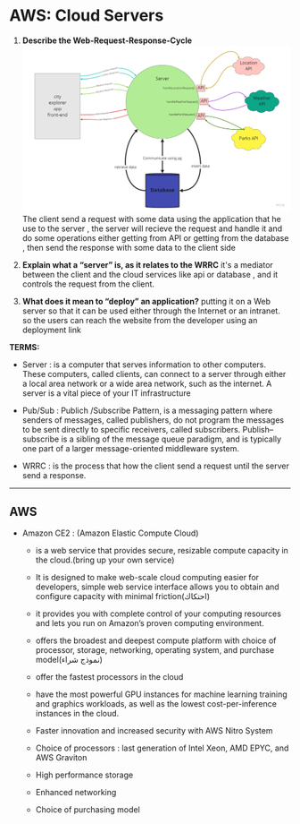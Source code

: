 # AWS: Cloud Servers

1. **Describe the Web-Request-Response-Cycle**
   ![wrrc](../pics/wrrc.jpg)
   The client send a request with some data using the application that he use to the server , the server will recieve the request and handle it and do some operations either getting from API or getting from the database , then send the response with some data to the client side

2. **Explain what a “server” is, as it relates to the WRRC**
   it's a mediator between the client and the cloud services like api or database , and it controls the request from the client.

3. **What does it mean to “deploy” an application?**
   putting it on a Web server so that it can be used either through the Internet or an intranet. so the users can reach the website from the developer using an deployment link

**TERMS:**

- Server :  is a computer that serves information to other computers. These computers, called clients, can connect to a server through either a local area network or a wide area network, such as the internet. A server is a vital piece of your IT infrastructure

- Pub/Sub : Publich /Subscribe Pattern,  is a messaging pattern where senders of messages, called publishers, do not program the messages to be sent directly to specific receivers, called subscribers. Publish–subscribe is a sibling of the message queue paradigm, and is typically one part of a larger message-oriented middleware system.

- WRRC : is the process that how the client send a request until the server send a response.

------------------------------------------------------------------------

## AWS

- Amazon CE2 : (Amazon Elastic Compute Cloud)
  - is a web service that provides secure, resizable compute capacity in the cloud.(bring up your own service)

  - It is designed to make web-scale cloud computing easier for developers, simple web service interface allows you to obtain and configure capacity with minimal friction(احتكاك)

  - it provides you with complete control of your computing resources and lets you run on Amazon’s proven computing environment.

  - offers the broadest and deepest compute platform with choice of processor, storage, networking, operating system, and purchase model(نموذج شراء)

  - offer the fastest processors in the cloud

  - have the most powerful GPU instances for machine learning training and graphics workloads, as well as the lowest cost-per-inference instances in the cloud.

  - Faster innovation and increased security with AWS Nitro System
  
  - Choice of processors : last generation of Intel Xeon, AMD EPYC, and AWS Graviton

  - High performance storage

  - Enhanced networking

  - Choice of purchasing model
